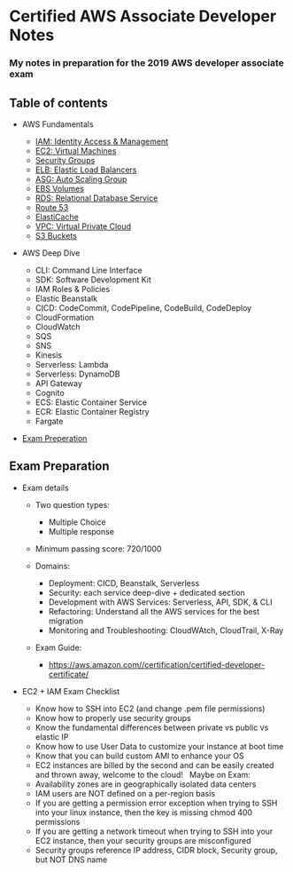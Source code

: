 # Certified AWS Associate Developer Notes

### My notes in preparation for the 2019 AWS developer associate exam 

## Table of contents

- AWS Fundamentals
    - [IAM: Identity Access & Management](aws-fundamentals/iam.md)
    - [EC2: Virtual Machines](aws-fundamentals/ec2.md)
    - [Security Groups](aws-fundamentals/security-groups.md)
    - [ELB: Elastic Load Balancers](aws-fundamentals/elb.md)
    - [ASG: Auto Scaling Group](aws-fundamentals/asg.md)
    - [EBS Volumes](aws-fundamentals/ebs.md)
    - [RDS: Relational Database Service](aws-fundamentals/rds.md)
    - [Route 53](aws-fundamentals/route53.md)
    - [ElastiCache](aws-fundamentals/elasticache.md)
    - [VPC: Virtual Private Cloud](aws-fundamentals/vpc.md)
    - [S3 Buckets](aws-fundamentals/s3.md)

- AWS Deep Dive
    - CLI: Command Line Interface
    - SDK: Software Development Kit
    - IAM Roles & Policies
    - Elastic Beanstalk
    - CICD: CodeCommit, CodePipeline, CodeBuild, CodeDeploy
    - CloudFormation
    - CloudWatch
    - SQS
    - SNS
    - Kinesis
    - Serverless: Lambda
    - Serverless: DynamoDB
    - API Gateway
    - Cognito
    - ECS: Elastic Container Service
    - ECR: Elastic Container Registry
    - Fargate

- [Exam Preperation](#exam-preparation)


## Exam Preparation

- Exam details
    - Two question types:
        - Multiple Choice
        - Multiple response
    - Minimum passing score: 720/1000
    - Domains:
        - Deployment: CICD, Beanstalk, Serverless
        - Security: each service deep-dive + dedicated section
        - Development with AWS Services: Serverless, API, SDK, & CLI
        - Refactoring: Understand all the AWS services for the best migration
        - Monitoring and Troubleshooting: CloudWAtch, CloudTrail, X-Ray

    - Exam Guide:
        - https://aws.amazon.com//certification/certified-developer-certificate/

- EC2 + IAM Exam Checklist
  * Know how to SSH into EC2 (and change .pem file permissions) 
  * Know how to properly use security groups 
  * Know the fundamental differences between private vs public vs elastic IP 
  * Know how to use User Data to customize your instance at boot time 
  * Know that you can build custom AMI to enhance your OS 
  * EC2 instances are billed by the second and can be easily created and thrown away, welcome to the cloud!  
  Maybe on Exam:
  * Availability zones are in geographically isolated data centers
  * IAM users are NOT defined on a per-region basis
  * If you are getting a permission error exception when trying to SSH into your linux instance, then the key is missing chmod 400 permissions
  * If you are getting a network timeout when trying to SSH into your EC2 instance, then your security groups are misconfigured
  * Security groups reference IP address, CIDR block, Security group, but NOT DNS name
